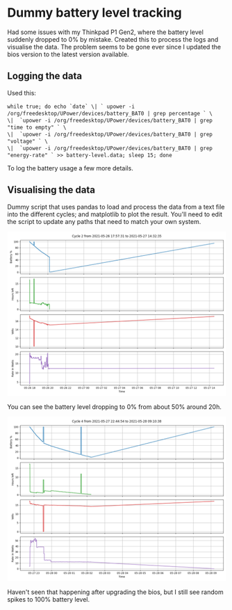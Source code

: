 # Dummy battery level tracking

Had some issues with my Thinkpad P1 Gen2, where the battery level suddenly dropped to 0% by mistake. Created this to process the logs and visualise the data. The problem seems to be gone ever since I updated the bios version to the latest version available.

## Logging the data

Used this:

```
while true; do echo `date` \| ` upower -i /org/freedesktop/UPower/devices/battery_BAT0 | grep percentage ` \
\|  `upower -i /org/freedesktop/UPower/devices/battery_BAT0 | grep "time to empty" ` \
\|  `upower -i /org/freedesktop/UPower/devices/battery_BAT0 | grep "voltage" ` \
\|  `upower -i /org/freedesktop/UPower/devices/battery_BAT0 | grep "energy-rate" ` >> battery-level.data; sleep 15; done
```

To log the battery usage a few more details.

## Visualising the data

Dummy script that uses pandas to load and process the data from a text file into the different cycles; and matplotlib to plot the result. You'll need to edit the script to update any paths that need to match your own system.

![Cycle2](/plots/cycle-2.png)

You can see the battery level dropping to 0% from about 50% around 20h.

![Cycle4](/plots/cycle-4.png)

Haven't seen that happening after upgrading the bios, but I still see random spikes to 100% battery level.
